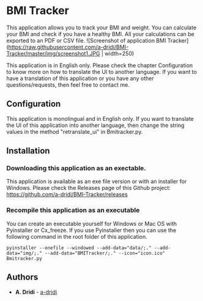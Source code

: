 # BMI Tracker

This application allows you to track your BMI and weight. You can calculate your BMI and check if you have a healthy BMI. All your calculations can be exported to an PDF or CSV file.
![Screenshot of application BMI Tracker](https://raw.githubusercontent.com/a-dridi/BMI-Tracker/master/img/screenshot1.JPG | width=250)

This application is in English only. Please check the chapter Configuration to know more on how to translate the UI to another language. If you want to have a translation of this application or you have any other questions/requests, then feel free to contact me. 


## Configuration

This application is monolingual and in English only. If you want to translate the UI of this application into another language, then change the string values in the method "retranslate_ui" in Bmitracker.py.


## Installation
### Downloading this application as an exectable.
This application is available as an exe file version or with an installer for Windows.
Please check the Releases page of this Github project: https://github.com/a-dridi/BMI-Tracker/releases

### Recompile this application as an executable
You can create an executable yourself for Windows or Mac OS with Pyinstaller or Cx_freeze. 
If you use Pyinstaller then you can use the following command in the root folder of this application.
```
pyinstaller --onefile --windowed --add-data="data/;." --add-data="img/;." --add-data="BMITracker/;." --icon="icon.ico" Bmitracker.py
```


## Authors

* **A. Dridi** - [a-dridi](https://github.com/a-dridi/)


